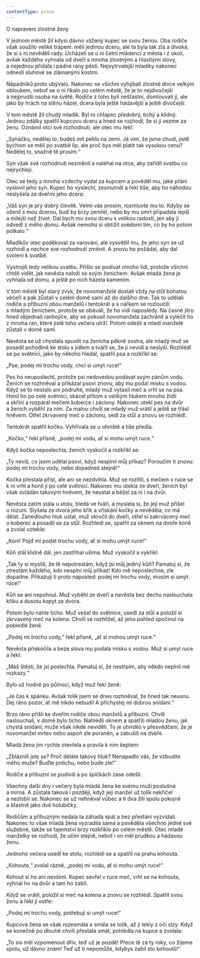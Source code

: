 ```yaml
---
contentType: prose
---
```


O napravení zlostné ženy

  

V jednom městě žil kdysi dávno vážený kupec se svou ženou. Oba rodiče však soužilo veliké trápení: měli jedinou dceru, ale ta byla tak zlá a divoká, že si s ní nevěděli rady. Ucházeli se o ni četní mládenci z města i z okolí, avšak každého vyhnala od dveří s mnoha zlostnými a hlasitými slovy, a nejednou přidala i pádné rány pěstí. Nejvytrvalejší mladíky nakonec odnesli sluhové se zlámanými kostmi.

Nápadníků proto ubývalo. Nakonec se všichni vyhýbali zlostné dívce velkým obloukem, neboť se o ní říkalo po celém městě, že je to nejdivočejší a nejprudší osoba na světě. Rodiče z toho byli nešťastní, domlouvali jí, ale jako by hrách na stěnu házel, dcera byla ještě hádavější a ještě divočejší.

V tom městě žil chudý mladík. Byl to chlapec předobrý, tichý a klidný. Jednou zdálky spatřil kupcovu dceru a hned se rozhodl, že si ji vezme za ženu. Oznámil otci své rozhodnutí, ale otec mu řekl:

„Synáčku, nedělej to, budeš mít peklo na zemi. Já vím, že jsme chudí, jistě bychom se měli po svatbě líp, ale proč bys měl platit tak vysokou cenu? Nedělej to, snažně tě prosím.“

Syn však své rozhodnutí nezměnil a naléhal na otce, aby zařídil svatbu co nejrychleji.

Otec se tedy s mnoha vzdechy vydal za kupcem a pověděl mu, jaké přání vyslovil jeho syn. Kupec ho vyslechl, zesmutněl a řekl tiše, aby ho náhodou neslyšela za dveřmi jeho dcera:

„Váš syn je prý dobrý člověk. Velmi vás prosím, rozmluvte mu to. Kdyby se oženil s mou dcerou, buď by brzy zemřel, nebo by mu smrt připadala lepší a milejší než život. Dal bych mu svou dceru s velikou radostí, jen aby ji odvedl z mého domu. Avšak nemohu si obtížit svědomí tím, co by ho potom potkalo.“

Mladíkův otec poděkoval za varování, ale vysvětlil mu, že jeho syn se už rozhodl a nechce své rozhodnutí změnit. A znovu ho požádal, aby dal svolení k svatbě.

Vystrojili tedy velikou svatbu. Přišlo se podívat mnoho lidí, protože všichni chtěli vidět, jak nevěsta naloží se svým ženichem. Avšak mladá žena je vyhnala od domu, a ještě po nich házela kamením.

V tom městě byl starý zvyk, že novomanželé dostali vždy na stůl bohatou večeři a pak zůstali v celém domě sami až do dalšího dne. Tak to udělali rodiče a příbuzní obou manželů i tentokrát a s nářkem se rozloučili s mladým ženichem, protože se obávali, že ho vidí naposledy. Na časné jitro hned objednali ranhojiče, aby se pokusil novomanžela zachránit a vyléčit ho z mnoha ran, které jistě toho večera utrží. Potom odešli a mladí manželé zůstali v domě sami.

Nevěsta se už chystala spustit na ženicha pěkně zostra, ale mladý muž se posadil pohodlně ke stolu s jídlem a tvářil se, že ji nevidí a neslyší. Rozhlédl se po světnici, jako by někoho hledal, spatřil psa a rozkřikl se:

„Pse, podej mi trochu vody, chci si umýt ruce!“

Pes ho neuposlechl, protože psi nedovedou podávat svým pánům vodu. Ženich se rozhněval a přikázal psovi znovu, aby mu podal misku s vodou. Když se to nestalo ani podruhé, mladý muž vytasil meč a vrhl se na psa. Honil ho po celé světnici, skácel přitom s velikým hlukem mnoho židlí a skříní a rozpáral mečem koberce i záclony. Nakonec utekl pes na dvůr a ženich vyběhl za ním. Za malou chvíli se mladý muž vrátil a ještě se třásl hněvem. Otřel zkrva­vený meč o záclonu, sedl za stůl a znovu se rozhlédl.

Tentokrát spatřil kočku. Vyhřívala se u ohniště a tiše předla.

„Kočko,“ řekl přísně, „podej mi vodu, ať si mohu umýt ruce.“

Když kočka neposlechla, ženich vyskočil a rozkřikl se:

„Ty nevíš, co jsem udělal psovi, když nesplnil můj příkaz? Po­roučím ti znovu: podej mi trochu vody, nebo dopadneš stejně!“

Kočka přestala příst, ale ani se nezdvihla. Muž se rozlítil, s mečem v ruce se k ní vrhl a honil ji po celé světnici. Nakonec mu utekla ze dveří, ženich byl však ovládán takovým hněvem, že neustal a běžel za ní i na dvůr.

Nevěsta zatím stála u stolu, bledá ve tváři, a myslela si, že její muž přišel o rozum. Slyšela ze dvora jeho křik a vřískání kočky a nevěděla, co má dělat. Zanedlouho hluk ustal, muž vkročil do dveří, otřel si zakrvácený meč o koberec a posadil se za stůl. Rozhlédl se, spatřil za oknem na dvoře koně a zvolal vztekle:

„Koni! Pojď mi podat trochu vody, ať si mohu umýt ruce!“

Kůň stál klidně dál, jen zastříhal ušima. Muž vyskočil a vykřikl:

„Tak ty si myslíš, že tě nepotrestám, když jsi můj jediný kůň? Pamatuj si, že ztrestám každého, kdo nesplní můj příkaz! Kdo mě neposlechne, zle dopadne. Přikazuji ti proto naposled: podej mi trochu vody, musím si umýt ruce!“

Kůň se ani nepohnul. Muž vyběhl ze dveří a nevěsta bez dechu naslouchala křiku a dusotu kopyt ze dvora.

Potom bylo náhle ticho. Muž vešel do světnice, usedl za stůl a položil si zkrvavený meč na kolena. Chvíli se rozhlížel, až jeho pohled spočinul na pobledlé ženě.

„Podej mi trochu vody,“ řekl přísně, „ať si mohou umýt ruce.“

Nevěsta přiskočila a beze slova mu podala misku s vodou. Muž si umyl ruce a řekl:

„Máš štěstí, že jsi poslechla. Pamatuj si, že nestrpím, aby někdo neplnil mé rozkazy.“

Bylo už hodně po půlnoci, když muž řekl ženě:

„Je čas k spánku. Avšak tolik jsem se dnes rozhněval, že hned tak neusnu. Dej ráno pozor, ať mě nikdo nebudí! A přichystej mi dobrou snídani.“

Brzo ráno přišli ke dveřím rodiče obou manželů a příbuzní. Chvíli naslouchali, v domě bylo ticho. Nahlédli oknem a spatřili mladou ženu, jak chystá snídani; muže však nikde neviděli. To je utvrdilo v přesvědčení, že je novomanžel mrtev nebo aspoň zle poraněn, a zabušili na dveře.

Mladá žena jim rychle otevřela a pravila k nim šeptem:

„Zbláznili jste se? Proč děláte takový hluk? Nenapadlo vás, že vzbudíte mého muže? Buďte potichu, nebo bude zle!“

Rodiče a příbuzní se podivili a po špičkách zase odešli.

Všechny další dny i večery byla mladá žena ke svému muži poslušná a mírná. A zůstala taková i později, když její manžel už tolik nekřičel a nezlobil se. Nakonec se už nehněval vůbec a ti dva žili spolu pokojně a šťastně jako dvě holubičky.

Rodičům a příbuzným nedala ta záhada spát a bez přestání vyzvídali. Nakonec to však mladá žena vyzradila sama a pověděla všechno jedné své služebné, takže se tajemství brzy rozkřiklo po celém městě. Otec mladé manželky se rozhodl, že učiní stejně, neboť i on měl prudkou a hádavou ženu.

Jednoho večera usedl ke stolu, rozhlédl se a spatřil na prahu kohouta.

„Kohoute,“ zvolal rázně, „podej mi vodu, ať si mohu umýt ruce!“

Kohout si ho ani nevšiml. Kupec sevřel v ruce meč, vrhl se na kohouta, vyhnal ho na dvůr a tam ho zabil.

Když se vrátil, položil si meč na kolena a znovu se rozhlédl. Spatřil svou ženu a řekl jí ostře:

„Podej mi trochu vody, potřebuji si umýt ruce!“

Kupcova žena se však rozesmála a smála se tolik, až jí tekly z očí slzy. Když se konečně po dlouhé chvíli přestala smát, pohlédla na kupce a zvolala:

„To sis měl vzpomenout dřív, teď už je pozdě! Přece tě za ty roky, co žijeme spolu, už dávno znám! Teď už ti nepomůže, kdybys zabil sto kohoutů!“
